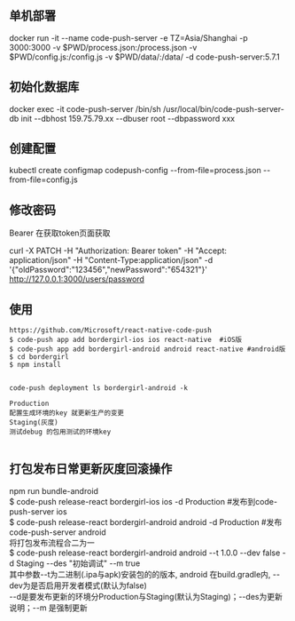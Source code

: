 ## 单机部署

docker run -it --name code-push-server -e TZ=Asia/Shanghai -p 3000:3000 -v $PWD/process.json:/process.json -v $PWD/config.js:/config.js -v $PWD/data/:/data/ -d code-push-server:5.7.1 

## 初始化数据库

docker exec -it code-push-server /bin/sh
/usr/local/bin/code-push-server-db init --dbhost 159.75.79.xx --dbuser root --dbpassword  xxx

## 创建配置

kubectl create configmap codepush-config --from-file=process.json --from-file=config.js

## 修改密码
Bearer 在获取token页面获取

curl -X PATCH -H "Authorization: Bearer token" -H "Accept: application/json" -H "Content-Type:application/json" -d '{"oldPassword":"123456","newPassword":"654321"}' http://127.0.0.1:3000/users/password

## 使用
```
https://github.com/Microsoft/react-native-code-push
$ code-push app add bordergirl-ios ios react-native  #iOS版
$ code-push app add bordergirl-android android react-native #android版
$ cd bordergirl
$ npm install


code-push deployment ls bordergirl-android -k 

Production
配置生成环境的key 就更新生产的变更
Staging(灰度)
测试debug 的包用测试的环境key


```

## 打包发布日常更新灰度回滚操作

npm run bundle-android \
$ code-push release-react bordergirl-ios ios -d Production #发布到code-push-server ios \
$ code-push release-react bordergirl-android android -d Production #发布code-push-server android \
将打包发布流程合二为一 \
$ code-push release-react bordergirl-android android --t 1.0.0 --dev false -d Staging --des "初始调试" --m true \
其中参数--t为二进制(.ipa与apk)安装包的的版本, android 在build.gradle内, --dev为是否启用开发者模式(默认为false) \
--d是要发布更新的环境分Production与Staging(默认为Staging)；--des为更新说明；--m 是强制更新 

